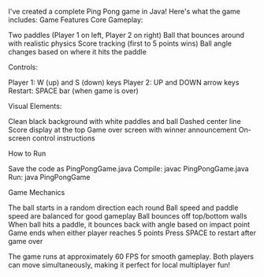 I've created a complete Ping Pong game in Java! Here's what the game includes:
Game Features
Core Gameplay:

Two paddles (Player 1 on left, Player 2 on right)
Ball that bounces around with realistic physics
Score tracking (first to 5 points wins)
Ball angle changes based on where it hits the paddle

Controls:

Player 1: W (up) and S (down) keys
Player 2: UP and DOWN arrow keys
Restart: SPACE bar (when game is over)

Visual Elements:

Clean black background with white paddles and ball
Dashed center line
Score display at the top
Game over screen with winner announcement
On-screen control instructions

How to Run

Save the code as PingPongGame.java
Compile: javac PingPongGame.java
Run: java PingPongGame

Game Mechanics

The ball starts in a random direction each round
Ball speed and paddle speed are balanced for good gameplay
Ball bounces off top/bottom walls
When ball hits a paddle, it bounces back with angle based on impact point
Game ends when either player reaches 5 points
Press SPACE to restart after game over

The game runs at approximately 60 FPS for smooth gameplay. Both players can move simultaneously, making it perfect for local multiplayer fun!
